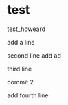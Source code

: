 test
====

test_howeard

add a line
 

second line add ad 


third line 

commit 2

add fourth line
